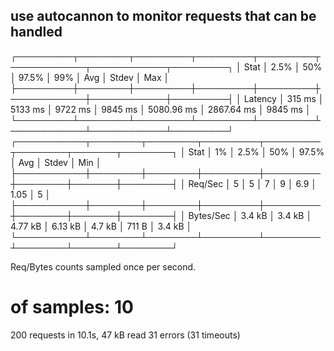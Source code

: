 ## use autocannon to monitor requests that can be handled


┌─────────┬────────┬─────────┬─────────┬─────────┬────────────┬────────────┬─────────┐
│ Stat    │ 2.5%   │ 50%     │ 97.5%   │ 99%     │ Avg        │ Stdev      │ Max     │
├─────────┼────────┼─────────┼─────────┼─────────┼────────────┼────────────┼─────────┤
│ Latency │ 315 ms │ 5133 ms │ 9722 ms │ 9845 ms │ 5080.96 ms │ 2867.64 ms │ 9845 ms │
└─────────┴────────┴─────────┴─────────┴─────────┴────────────┴────────────┴─────────┘
┌───────────┬────────┬────────┬─────────┬─────────┬────────┬───────┬────────┐
│ Stat      │ 1%     │ 2.5%   │ 50%     │ 97.5%   │ Avg    │ Stdev │ Min    │
├───────────┼────────┼────────┼─────────┼─────────┼────────┼───────┼────────┤
│ Req/Sec   │ 5      │ 5      │ 7       │ 9       │ 6.9    │ 1.05  │ 5      │
├───────────┼────────┼────────┼─────────┼─────────┼────────┼───────┼────────┤
│ Bytes/Sec │ 3.4 kB │ 3.4 kB │ 4.77 kB │ 6.13 kB │ 4.7 kB │ 711 B │ 3.4 kB │
└───────────┴────────┴────────┴─────────┴─────────┴────────┴───────┴────────┘

Req/Bytes counts sampled once per second.
# of samples: 10

200 requests in 10.1s, 47 kB read
31 errors (31 timeouts)